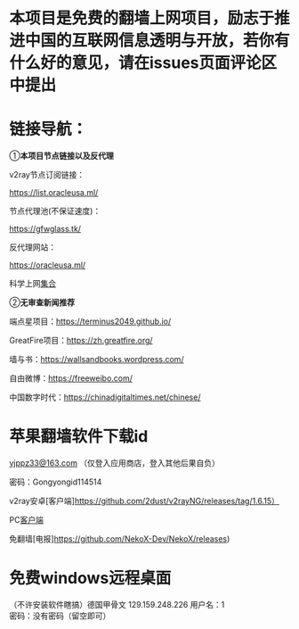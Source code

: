 # 本项目是免费的翻墙上网项目，励志于推进中国的互联网信息透明与开放，若你有什么好的意见，请在issues页面评论区中提出

# 链接导航：

①**本项目节点链接以及反代理**

v2ray节点订阅链接：

https://list.oracleusa.ml/

节点代理池(不保证速度)：

https://gfwglass.tk/

反代理网站：

https://oracleusa.ml/

科学上网[集合](https://vps.antigfwjp.tk/?/%E7%A7%91%E5%AD%A6%E4%B8%8A%E7%BD%91/)

②**无审查新闻推荐**

端点星项目：https://terminus2049.github.io/

GreatFire项目：https://zh.greatfire.org/
 
墙与书：https://wallsandbooks.wordpress.com/

自由微博：https://freeweibo.com/

中国数字时代：https://chinadigitaltimes.net/chinese/


# 苹果翻墙软件下载id

vjppz33@163.com
（仅登入应用商店，登入其他后果自负）

密码：Gongyongid114514

v2ray安卓[客户端]https://github.com/2dust/v2rayNG/releases/tag/1.6.15）

PC[客户端](https://github.com/2dust/v2rayN/releases)


免翻墙[电报]https://github.com/NekoX-Dev/NekoX/releases)



# 免费windows远程桌面
（不许安装软件瞎搞）德国甲骨文
129.159.248.226 
用户名：1  
密码：没有密码（留空即可）
